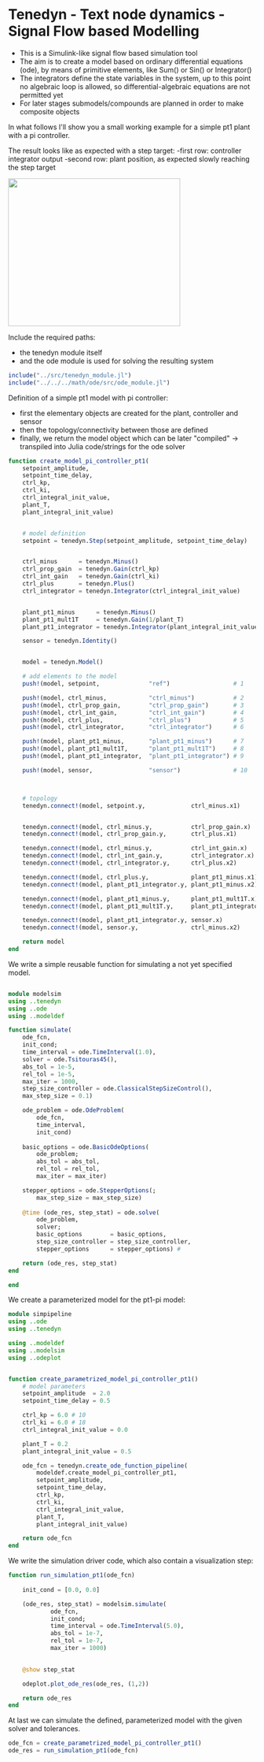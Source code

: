 
# Tenedyn - Text node dynamics - Signal Flow based Modelling

- This is a Simulink-like signal flow based simulation tool
- The aim is to create a model based on ordinary differential equations (ode), by means of primitive elements, like Sum() or Sin() or Integrator()
- The integrators define the state variables in the system, up to this point no algebraic loop is allowed, so differential-algebraic equations are not permitted yet
- For later stages submodels/compounds are planned in order to make composite objects


In what follows I'll show you a small working example for a simple pt1 plant with a pi controller.

The result looks like as expected with a step target:
-first row: controller integrator output
-second row: plant position, as expected slowly reaching the step target

<img src="https://github.com/HomoModelicus/julia/blob/main/projects/tenedyn/tenedyn_pt1pi.png" width="350" height="300">


Include the required paths:
- the tenedyn module itself
- and the ode module is used for solving the resulting system
```julia
include("../src/tenedyn_module.jl")
include("../../../math/ode/src/ode_module.jl")

```

Definition of a simple pt1 model with pi controller:
- first the elementary objects are created for the plant, controller and sensor
- then the topology/connectivity between those are defined
- finally, we return the model object which can be later "compiled" -> transpiled into Julia code/strings for the ode solver

```julia
function create_model_pi_controller_pt1(
    setpoint_amplitude,
    setpoint_time_delay,
    ctrl_kp,
    ctrl_ki,
    ctrl_integral_init_value,
    plant_T,
    plant_integral_init_value)


    # model definition
    setpoint = tenedyn.Step(setpoint_amplitude, setpoint_time_delay)


    ctrl_minus      = tenedyn.Minus()
    ctrl_prop_gain  = tenedyn.Gain(ctrl_kp)
    ctrl_int_gain   = tenedyn.Gain(ctrl_ki)
    ctrl_plus       = tenedyn.Plus()
    ctrl_integrator = tenedyn.Integrator(ctrl_integral_init_value)


    plant_pt1_minus      = tenedyn.Minus()
    plant_pt1_mult1T     = tenedyn.Gain(1/plant_T)
    plant_pt1_integrator = tenedyn.Integrator(plant_integral_init_value)

    sensor = tenedyn.Identity()


    model = tenedyn.Model()

    # add elements to the model
    push!(model, setpoint,              "ref")                  # 1

    push!(model, ctrl_minus,            "ctrl_minus")           # 2
    push!(model, ctrl_prop_gain,        "ctrl_prop_gain")       # 3
    push!(model, ctrl_int_gain,         "ctrl_int_gain")        # 4
    push!(model, ctrl_plus,             "ctrl_plus")            # 5
    push!(model, ctrl_integrator,       "ctrl_integrator")      # 6

    push!(model, plant_pt1_minus,       "plant_pt1_minus")      # 7
    push!(model, plant_pt1_mult1T,      "plant_pt1_mult1T")     # 8
    push!(model, plant_pt1_integrator,  "plant_pt1_integrator") # 9

    push!(model, sensor,                "sensor")               # 10



    # topology
    tenedyn.connect!(model, setpoint.y,             ctrl_minus.x1)


    tenedyn.connect!(model, ctrl_minus.y,           ctrl_prop_gain.x)
    tenedyn.connect!(model, ctrl_prop_gain.y,       ctrl_plus.x1)

    tenedyn.connect!(model, ctrl_minus.y,           ctrl_int_gain.x)
    tenedyn.connect!(model, ctrl_int_gain.y,        ctrl_integrator.x)
    tenedyn.connect!(model, ctrl_integrator.y,      ctrl_plus.x2)

    tenedyn.connect!(model, ctrl_plus.y,            plant_pt1_minus.x1)
    tenedyn.connect!(model, plant_pt1_integrator.y, plant_pt1_minus.x2)

    tenedyn.connect!(model, plant_pt1_minus.y,      plant_pt1_mult1T.x)
    tenedyn.connect!(model, plant_pt1_mult1T.y,     plant_pt1_integrator.x)

    tenedyn.connect!(model, plant_pt1_integrator.y, sensor.x)
    tenedyn.connect!(model, sensor.y,               ctrl_minus.x2)

    return model
end
```

We write a simple reusable function for simulating a not yet specified model.
```julia

module modelsim
using ..tenedyn
using ..ode
using ..modeldef

function simulate(
    ode_fcn,
    init_cond;
    time_interval = ode.TimeInterval(1.0),
    solver = ode.Tsitouras45(),
    abs_tol = 1e-5,
    rel_tol = 1e-5,
    max_iter = 1000,
    step_size_controller = ode.ClassicalStepSizeControl(),
    max_step_size = 0.1)

    ode_problem = ode.OdeProblem(
        ode_fcn,
        time_interval,
        init_cond)
    
    basic_options = ode.BasicOdeOptions(
        ode_problem;
        abs_tol = abs_tol,
        rel_tol = rel_tol,
        max_iter = max_iter)

    stepper_options = ode.StepperOptions(;
        max_step_size = max_step_size)
        
    @time (ode_res, step_stat) = ode.solve(
        ode_problem,
        solver;
        basic_options        = basic_options,
        step_size_controller = step_size_controller,
        stepper_options      = stepper_options) # 

    return (ode_res, step_stat)
end

end
```


We create a parameterized model for the pt1-pi model:
```julia
module simpipeline
using ..ode
using ..tenedyn

using ..modeldef
using ..modelsim
using ..odeplot


function create_parametrized_model_pi_controller_pt1()
    # model parameters
    setpoint_amplitude  = 2.0
    setpoint_time_delay = 0.5

    ctrl_kp = 6.0 # 10
    ctrl_ki = 6.0 # 18
    ctrl_integral_init_value = 0.0

    plant_T = 0.2
    plant_integral_init_value = 0.5

    ode_fcn = tenedyn.create_ode_function_pipeline(
        modeldef.create_model_pi_controller_pt1,
        setpoint_amplitude,
        setpoint_time_delay,
        ctrl_kp,
        ctrl_ki,
        ctrl_integral_init_value,
        plant_T,
        plant_integral_init_value)

    return ode_fcn
end
```

We write the simulation driver code, which also contain a visualization step:
```julia
function run_simulation_pt1(ode_fcn)
    
    init_cond = [0.0, 0.0]

    (ode_res, step_stat) = modelsim.simulate(
            ode_fcn,
            init_cond;
            time_interval = ode.TimeInterval(5.0),
            abs_tol = 1e-7,
            rel_tol = 1e-7,
            max_iter = 1000)

            
    @show step_stat

    odeplot.plot_ode_res(ode_res, (1,2))

    return ode_res
end
```



At last we can simulate the defined, parameterized model with the given solver and tolerances.

```julia
ode_fcn = create_parametrized_model_pi_controller_pt1()
ode_res = run_simulation_pt1(ode_fcn)
```



